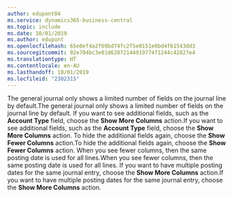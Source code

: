 ```yaml
---
author: edupont04
ms.service: dynamics365-business-central
ms.topic: include
ms.date: 10/01/2019
ms.author: edupont
ms.openlocfilehash: 65e0ef4a2f69bd74fc2f5e0151e0bd4f61543dd3
ms.sourcegitcommit: 02e704bc3e01d62072144919774f1244c42827e4
ms.translationtype: HT
ms.contentlocale: en-AU
ms.lasthandoff: 10/01/2019
ms.locfileid: "2302315"
---
```

<span data-ttu-id="46dae-101">The general journal only shows a limited number of fields on the journal line by default.</span><span class="sxs-lookup"><span data-stu-id="46dae-101">The general journal only shows a limited number of fields on the journal line by default.</span></span> <span data-ttu-id="46dae-102">If you want to see additional fields, such as the **Account Type** field, choose the **Show More Columns** action.</span><span class="sxs-lookup"><span data-stu-id="46dae-102">If you want to see additional fields, such as the **Account Type** field, choose the **Show More Columns** action.</span></span> <span data-ttu-id="46dae-103">To hide the additional fields again, choose the **Show Fewer Columns** action.</span><span class="sxs-lookup"><span data-stu-id="46dae-103">To hide the additional fields again, choose the **Show Fewer Columns** action.</span></span> <span data-ttu-id="46dae-104">When you see fewer columns, then the same posting date is used for all lines.</span><span class="sxs-lookup"><span data-stu-id="46dae-104">When you see fewer columns, then the same posting date is used for all lines.</span></span> <span data-ttu-id="46dae-105">If you want to have multiple posting dates for the same journal entry, choose the **Show More Columns** action.</span><span class="sxs-lookup"><span data-stu-id="46dae-105">If you want to have multiple posting dates for the same journal entry, choose the **Show More Columns** action.</span></span>  
